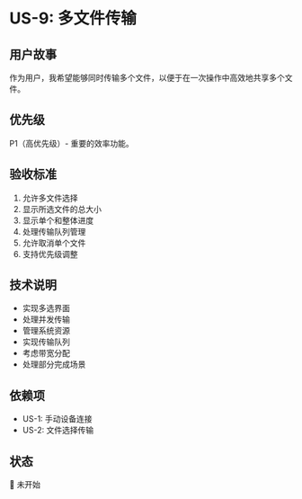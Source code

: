 # US-9: 多文件传输

## 用户故事
作为用户，我希望能够同时传输多个文件，以便于在一次操作中高效地共享多个文件。

## 优先级
P1（高优先级）- 重要的效率功能。

## 验收标准
1. 允许多文件选择
2. 显示所选文件的总大小
3. 显示单个和整体进度
4. 处理传输队列管理
5. 允许取消单个文件
6. 支持优先级调整

## 技术说明
- 实现多选界面
- 处理并发传输
- 管理系统资源
- 实现传输队列
- 考虑带宽分配
- 处理部分完成场景

## 依赖项
- US-1: 手动设备连接
- US-2: 文件选择传输

## 状态
🔄 未开始
